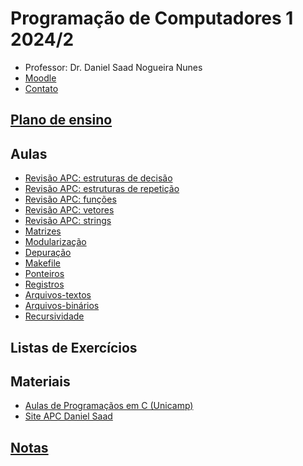 
# Programação de Computadores 1 2024/2

- Professor: Dr. Daniel Saad Nogueira Nunes
- [Moodle](https://moodle.danielsaad.com)
- [Contato](https://danielsaad.com/contato)

## [Plano de ensino](/assets/planejamento/plano-de-ensino.pdf)

## Aulas

- [Revisão APC: estruturas de decisão](assets/aulas/introducao.pdf)
- [Revisão APC: estruturas de repetição](assets/aulas/conceitos-preliminares.pdf)
- [Revisão APC: funções](assets/aulas/maquinas-de-turing.pdf)
- [Revisão APC: vetores](assets/aulas/variantes-de-maquinas-de-turing.pdf)
- [Revisão APC: strings](assets/aulas/tese-de-church-turing.pdf)
- [Matrizes](assets/aulas/problema-da-parada.pdf)
- [Modularização](assets/aulas/redutibilidade.pdf)
- [Depuração]()
- [Makefile]()
- [Ponteiros]()
- [Registros]()
- [Arquivos-textos]()
- [Arquivos-binários]()
- [Recursividade]()

## Listas de Exercícios

## Materiais

- [Aulas de Programaçãos em C (Unicamp)](assets/aulas/proofs.pdf)
- [Site APC Daniel Saad](https://danielsaad.com/algoritmos-e-programacao-de-computadores)

## [Notas]()
